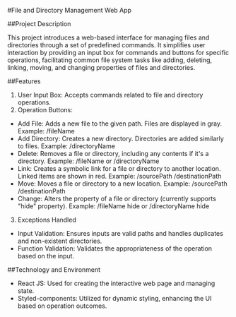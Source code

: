 #File and Directory Management Web App

##Project Description

This project introduces a web-based interface for managing files and directories through a set of predefined commands. It simplifies user interaction by providing an input box for commands and buttons for specific operations, facilitating common file system tasks like adding, deleting, linking, moving, and changing properties of files and directories.

##Features

1. User Input Box: Accepts commands related to file and directory operations.
2. Operation Buttons:
   
- Add File: Adds a new file to the given path. Files are displayed in gray. Example: /fileName
- Add Directory: Creates a new directory. Directories are added similarly to files.
Example: /directoryName
- Delete: Removes a file or directory, including any contents if it's a directory.
Example: /fileName or /directoryName
- Link: Creates a symbolic link for a file or directory to another location. Linked items are shown in red.
Example: /sourcePath /destinationPath
- Move: Moves a file or directory to a new location.
Example: /sourcePath /destinationPath
- Change: Alters the property of a file or directory (currently supports "hide" property).
Example: /fileName hide or /directoryName hide

3. Exceptions Handled
  
- Input Validation: Ensures inputs are valid paths and handles duplicates and non-existent directories.
- Function Validation: Validates the appropriateness of the operation based on the input.

##Technology and Environment

- React JS: Used for creating the interactive web page and managing state.
- Styled-components: Utilized for dynamic styling, enhancing the UI based on operation outcomes.
